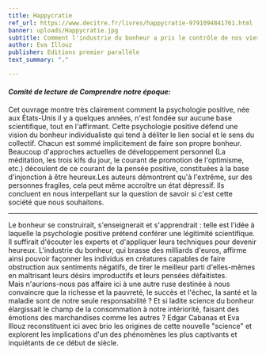 ```yaml
---
title: Happycratie
ref_url: https://www.decitre.fr/livres/happycratie-9791094841761.html
banner: uploads/Happycratie.jpg
subtitle: Comment l'industrie du bonheur a pris le contrôle de nos vies
author: Eva Illouz
publisher: Editions premier parallèle
text_summary: "."

---
```

#### **_Comité de lecture de Comprendre notre époque:_**

Cet ouvrage montre très clairement comment la psychologie positive, née aux États-Unis il y a quelques années, n'est fondée sur aucune base scientifique, tout en l'affirmant. Cette psychologie positive défend une vision du bonheur individualiste qui tend à déliter le lien social et le sens du collectif. Chacun est sommé implicitement de faire son propre bonheur. Beaucoup d'approches actuelles de développement personnel (La méditation, les trois kifs du jour, le courant de promotion de l'optimisme, etc.) découlent de ce courant de la pensée positive, constituées à la base d'injonction à être heureux.Les auteurs démontrent qu'à l'extrême, sur des personnes fragiles, cela peut même accroître un état dépressif. Ils concluent en nous interpellant sur la question de savoir si c'est cette société que nous souhaitons.

***

Le bonheur se construirait, s'enseignerait et s'apprendrait : telle est l'idée à laquelle la psychologie positive prétend conférer une légitimité scientifique. Il suffirait d'écouter les experts et d'appliquer leurs techniques pour devenir heureux. L'industrie du bonheur, qui brasse des milliards d'euros, affirme ainsi pouvoir façonner les individus en créatures capables de faire obstruction aux sentiments négatifs, de tirer le meilleur parti d'elles-mêmes en maîtrisant leurs désirs improductifs et leurs pensées défaitistes.  
Mais n'aurions-nous pas affaire ici à une autre ruse destinée à nous convaincre que la richesse et la pauvreté, le succès et l'échec, la santé et la maladie sont de notre seule responsabilité ? Et si ladite science du bonheur élargissait le champ de la consommation à notre intériorité, faisant des émotions des marchandises comme les autres ? Edgar Cabanas et Eva Illouz reconstituent ici avec brio les origines de cette nouvelle "science" et explorent les implications d'un des phénomènes les plus captivants et inquiétants de ce début de siècle.